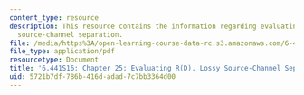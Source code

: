 ```yaml
---
content_type: resource
description: This resource contains the information regarding evaluating R(D). Lossy
  source-channel separation.
file: /media/https%3A/open-learning-course-data-rc.s3.amazonaws.com/6-441-information-theory-spring-2016/5721b7df786b416dadad7c7bb3364d00_MIT6_441S16_chapter_25.pdf
file_type: application/pdf
resourcetype: Document
title: '6.441S16: Chapter 25: Evaluating R(D). Lossy Source-Channel Separation.'
uid: 5721b7df-786b-416d-adad-7c7bb3364d00
---
```


